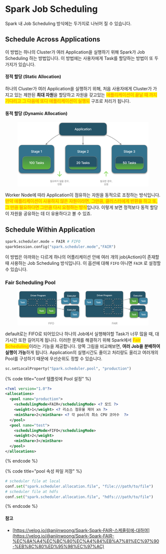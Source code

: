 # Spark Job Scheduling

Spark 내 Job Scheduling 방식에는 두가지로 나뉘어 질 수 있습니다.

## Schedule Across Applications

이 방법는 하나의 Cluster가 여러 Application을 실행하기 위해 Spark가 Job Scheduling 하는 방법입니다.  이 방법에는 사용자에게 Task를 할당하는 방법이 또 두가지가 있습니다.

#### 정적 할당 (Static Allocation)

하나의 Cluster가 여러 Application을 실행하기 위해, 처음 사용자에게 Cluster가 가지고 있는 제한된 **최대 자원**을 할당하고 자원을 갖고있는 <mark style="color:orange;">**애플리케이션이 끝날 때 까지 기다리고 그 다음에 또다 애플리케이션이 실행되**</mark> 구조로 처리가 됩니다.

#### 동적 할당 (Dynamic Allocation)

<figure><img src="../../.gitbook/assets/image (1).png" alt=""><figcaption></figcaption></figure>

Worker Node에 따라 Application이 점유하는 자원을 동적으로 조정하는 방식입니다. <mark style="color:orange;">**만약 애플리케이션이 사용하지 않은 자원이라면, 그만큼, 클러스터에게 반환을 하고 또, 그 만큼 필요하다면 그만큼 다시 요청하는 방식**</mark>입니다. 이렇게 보면 정적보다 동적 할당이 자원을 공유하는 데 더 유용하다고 볼 수 있죠.

## Schedule Within Application

```python
spark.scheduler.mode = FAIR # FIFO
sparkSession.config("spark.scheduler.mode","FAIR")
```

이 방법은 아까와는 다르게 하나의 어플리케이션 안에 여러 개의 job(Action)이 존재할 때 사용하는 Job Scheduling 방식입니다. 이 옵션에 대해 `FIFO` 아니면 `FAIR` 로 설정할 수 있습니다.

### Fair Scheduling Pool

<figure><img src="../../.gitbook/assets/image (12).png" alt=""><figcaption></figcaption></figure>

default로는 FIFO로 되어있으나 하나의 Job에서 실행해야할 Task가 너무 많을 때, 대기시간 또한 길어지게 됩니다. 이러한 문제를 해결하기 위해 Spark에서 <mark style="color:orange;">**Fair Scheduling**</mark>이라는 기능을 제공합니다. 양쪽 그림을 비교해보면, **여러 Job을 분배하여 실행이 가능**하게 됩니다. Application의 실행시간도 줄이고 처리량도 올리고 여러개의 Pool를 구성하기 때문에 우선순위도 정할 수 있습니다.

```python
sc.setLocalProperty("Spark.scheduler.pool", "production")
```

{% code title="conf 템플릿에 Pool 설정" %}
```xml
<?xml version="1.0"?>
<allocations>
  <pool name="production">
    <schedulingMode>FAIR</schedulingMode> <? 모드 ?>
    <weight>1</weight> <? 리소스 점유율 제어 xn ?>
    <minShare>2</minShare> <? 각 pool의 최소 CPU 코어수  ?>
  </pool>
  <pool name="test">
    <schedulingMode>FIFO</schedulingMode>
    <weight>2</weight>
    <minShare>3</minShare>
  </pool>
</allocations>
```
{% endcode %}

{% code title="pool 속성 파일 저장" %}
```python
# scheduler file at local
conf.set("spark.scheduler.allocation.file", "file:///path/to/file")
# scheduler file at hdfs
conf.set("spark.scheduler.allocation.file", "hdfs:///path/to/file")
```
{% endcode %}

#### 참고

* [https://velog.io/@anjinwoong/Spark-Spark-FAIR-스케줄링에-대하여](https://velog.io/@anjinwoong/Spark-Spark-FAIR-%EC%8A%A4%EC%BC%80%EC%A4%84%EB%A7%81%EC%97%90-%EB%8C%80%ED%95%98%EC%97%AC)







##
